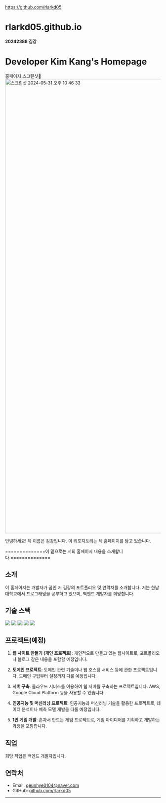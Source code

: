 https://github.com/rlarkd05
# rlarkd05.github.io
**20242388 김강**
# Developer Kim Kang's Homepage
<div>
   홈페이지 스크린샷📸
      <img width="1470" alt="스크린샷 2024-05-31 오후 10 46 33" src="https://github.com/rlarkd05/rlarkd05.github.io/assets/164356702/e2dc46b5-69e7-48a8-a271-2a849f5fd79e">
</div>




안녕하세요! 제 이름은 김강입니다. 이 리포지토리는 제 홈페이지를 담고 있습니다.

==============이 밑으로는 저의 홈페이지 내용을 소개합니다.==============

## 소개

이 홈페이지는 개발자가 꿈인 저 김강의 포트폴리오 및 연락처를 소개합니다. 저는 한남대학교에서 프로그래밍을 공부하고 있으며, 백엔드 개발자를 희망합니다.

## 기술 스택
<div>   
   <img src="https://img.shields.io/badge/c++-00599C?style=for-the-badge&logo=c%2B%2B&logoColor=white">
  <img src="https://img.shields.io/badge/python-3776AB?style=for-the-badge&logo=python&logoColor=white"> 
  <img src="https://img.shields.io/badge/html5-E34F26?style=for-the-badge&logo=html5&logoColor=white"> 
  <img src="https://img.shields.io/badge/css-1572B6?style=for-the-badge&logo=css3&logoColor=white"> 
  <img src="https://img.shields.io/badge/javascript-F7DF1E?style=for-the-badge&logo=javascript&logoColor=black"> 
</div>

## 프로젝트(예정)

1. **웹 사이트 만들기 (개인 프로젝트)**:
   개인적으로 만들고 있는 웹사이트로, 포트폴리오나 블로그 같은 내용을 포함할 예정입니다.

2. **도메인 프로젝트**:
   도메인 관련 기술이나 웹 호스팅 서비스 등에 관한 프로젝트입니다. 도메인 구입부터 설정까지 다룰 예정입니다.

3. **서버 구축**:
   클라우드 서비스를 이용하여 웹 서버를 구축하는 프로젝트입니다. AWS, Google Cloud Platform 등을 사용할 수 있습니다.

4. **인공지능 및 머신러닝 프로젝트**:
   인공지능과 머신러닝 기술을 활용한 프로젝트로, 데이터 분석이나 예측 모델 개발을 다룰 예정입니다.

5. **1인 게임 개발**:
   혼자서 만드는 게임 프로젝트로, 게임 아이디어를 기획하고 개발하는 과정을 포함합니다.


## 직업

희망 직업은 백엔드 개발자입니다.

## 연락처

- Email: [geunhye0104@naver.com](mailto:geunhye0104@naver.com)
- GitHub: [github.com/rlarkd05](https://github.com/rlarkd05)

---
